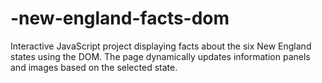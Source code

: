 # -new-england-facts-dom
Interactive JavaScript project displaying facts about the six New England states using the DOM. The page dynamically updates information panels and images based on the selected state.
